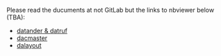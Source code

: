 Please read the ducuments at not GitLab but the links to nbviewer below (TBA):

* [datander & datruf]()
* [dacmaster]()
* [dalayout]()